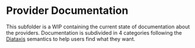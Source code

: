 # Provider Documentation

This subfolder is a WIP containing the current state of documentation about the
providers. Documentation is subdivided in 4 categories following the
[Diataxis](https://diataxis.fr) semantics to help users find what they want.
